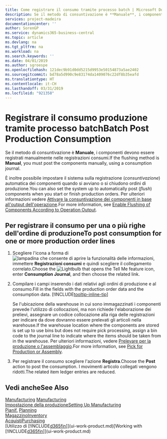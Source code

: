 ```yaml
---
title: Come registrare il consumo tramite processo batch | Microsoft Docs
description: Se il metodo di consuntivazione è **Manuale**, i componenti devono essere registrati manualmente nelle registrazioni consumi.
services: project-madeira
documentationcenter: ''
author: SorenGP
ms.service: dynamics365-business-central
ms.topic: article
ms.devlang: na
ms.tgt_pltfrm: na
ms.workload: na
ms.search.keywords: ''
ms.date: 04/01/2019
ms.author: sgroespe
ms.openlocfilehash: 121dec9b91d0dd5215d9953e50154873a5ae2402
ms.sourcegitcommit: bd78a5d990c9e83174da1409076c22df8b35eafd
ms.translationtype: HT
ms.contentlocale: it-CH
ms.lasthandoff: 03/31/2019
ms.locfileid: "921358"
---
```

# <a name="batch-post-production-consumption"></a><span data-ttu-id="86ab1-103">Registrare il consumo produzione tramite processo batch</span><span class="sxs-lookup"><span data-stu-id="86ab1-103">Batch Post Production Consumption</span></span>
<span data-ttu-id="86ab1-104">Se il metodo di consuntivazione è **Manuale**, i componenti devono essere registrati manualmente nelle registrazioni consumi.</span><span class="sxs-lookup"><span data-stu-id="86ab1-104">If the flushing method is **Manual**, you must post the components manually, using a consumption journal.</span></span>

<span data-ttu-id="86ab1-105">È inoltre possibile impostare il sistema sulla registrazione (*consuntivazione*) automatica dei componenti quando si avviano o si chiudono ordini di produzione.</span><span class="sxs-lookup"><span data-stu-id="86ab1-105">You can also set the system up to automatically post (*flush*) components when you start or finish production orders.</span></span> <span data-ttu-id="86ab1-106">Per ulteriori informazioni vedere [Attivare la consuntivazione dei componenti in base all'output dell'operazione](production-how-to-flush-components-according-to-operation-output.md).</span><span class="sxs-lookup"><span data-stu-id="86ab1-106">For more information, see [Enable Flushing of Components According to Operation Output](production-how-to-flush-components-according-to-operation-output.md).</span></span>

## <a name="to-post-consumption-for-one-or-more-production-order-lines"></a><span data-ttu-id="86ab1-107">Per registrare il consumo per una o più righe dell'ordine di produzione</span><span class="sxs-lookup"><span data-stu-id="86ab1-107">To post consumption for one or more production order lines</span></span>  
1.  <span data-ttu-id="86ab1-108">Scegliere l'icona a forma di ![lampadina che consente di aprire la funzionalità delle informazioni](media/ui-search/search_small.png "Informazioni sull'operazione che si desidera eseguire"), immettere **Registrazioni consumi** e quindi scegliere il collegamento correlato.</span><span class="sxs-lookup"><span data-stu-id="86ab1-108">Choose the ![Lightbulb that opens the Tell Me feature](media/ui-search/search_small.png "Tell me what you want to do") icon, enter **Consumption Journal**, and then choose the related link.</span></span>  
2.  <span data-ttu-id="86ab1-109">Compilare i campi inserendo i dati relativi agli ordini di produzione e al consumo.</span><span class="sxs-lookup"><span data-stu-id="86ab1-109">Fill in the fields with the production order data and the consumption data.</span></span> [!INCLUDE[tooltip-inline-tip](includes/tooltip-inline-tip_md.md)]  

    <span data-ttu-id="86ab1-110">Se l'ubicazione della warehouse in cui sono immagazzinati i componenti prevede l'utilizzo di collocazioni, ma non richiede l'elaborazione dei prelievi, assegnare un codice collocazione alla riga delle registrazioni per indicare da dove dovranno essere prelevati gli articoli nella warehouse.</span><span class="sxs-lookup"><span data-stu-id="86ab1-110">If the warehouse location where the components are stored is set up to use bins but does not require pick processing, assign a bin code to the journal line to indicate where the items should be taken from in the warehouse.</span></span> <span data-ttu-id="86ab1-111">Per ulteriori informazioni, vedere [Prelevare per la produzione o l'assemblaggio](warehouse-how-to-pick-for-production.md).</span><span class="sxs-lookup"><span data-stu-id="86ab1-111">For more information, see [Pick for Production or Assembly](warehouse-how-to-pick-for-production.md).</span></span>  
3.  <span data-ttu-id="86ab1-112">Per registrare il consumo scegliere l'azione **Registra**.</span><span class="sxs-lookup"><span data-stu-id="86ab1-112">Choose the **Post** action to post the consumption.</span></span> <span data-ttu-id="86ab1-113">I movimenti articolo collegati vengono ridotti.</span><span class="sxs-lookup"><span data-stu-id="86ab1-113">The related item ledger entries are reduced.</span></span>

## <a name="see-also"></a><span data-ttu-id="86ab1-114">Vedi anche</span><span class="sxs-lookup"><span data-stu-id="86ab1-114">See Also</span></span>  
<span data-ttu-id="86ab1-115">[Manufacturing](production-manage-manufacturing.md)  </span><span class="sxs-lookup"><span data-stu-id="86ab1-115">[Manufacturing](production-manage-manufacturing.md)  </span></span>  
[<span data-ttu-id="86ab1-116">Impostazione della produzione</span><span class="sxs-lookup"><span data-stu-id="86ab1-116">Setting Up Manufacturing</span></span>](production-configure-production-processes.md)  
<span data-ttu-id="86ab1-117">[Pianif.](production-planning.md)    </span><span class="sxs-lookup"><span data-stu-id="86ab1-117">[Planning](production-planning.md)    </span></span>  
[<span data-ttu-id="86ab1-118">Magazzino</span><span class="sxs-lookup"><span data-stu-id="86ab1-118">Inventory</span></span>](inventory-manage-inventory.md)  
[<span data-ttu-id="86ab1-119">Acquisti</span><span class="sxs-lookup"><span data-stu-id="86ab1-119">Purchasing</span></span>](purchasing-manage-purchasing.md)  
<span data-ttu-id="86ab1-120">[Utilizzo di [!INCLUDE[d365fin](includes/d365fin_md.md)]](ui-work-product.md)</span><span class="sxs-lookup"><span data-stu-id="86ab1-120">[Working with [!INCLUDE[d365fin](includes/d365fin_md.md)]](ui-work-product.md)</span></span>

